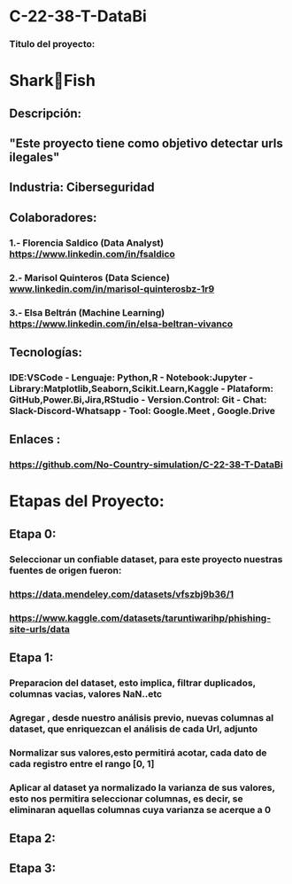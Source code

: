 # C-22-38-T-DataBi
### Titulo del proyecto:   
# Shark🦈Fish
## Descripción: 
## "Este proyecto tiene como objetivo detectar urls ilegales"

## Industria: Ciberseguridad
## Colaboradores:
### 1.- Florencia Saldico (Data Analyst) https://www.linkedin.com/in/fsaldico
### 2.- Marisol Quinteros (Data Science) www.linkedin.com/in/marisol-quinterosbz-1r9
### 3.- Elsa Beltrán (Machine Learning) https://www.linkedin.com/in/elsa-beltran-vivanco

## Tecnologías: 

### IDE:VSCode - Lenguaje: Python,R - Notebook:Jupyter - Library:Matplotlib,Seaborn,Scikit.Learn,Kaggle - Plataform: GitHub,Power.Bi,Jira,RStudio -  Version.Control: Git -  Chat: Slack-Discord-Whatsapp - Tool: Google.Meet , Google.Drive

## Enlaces : 
### https://github.com/No-Country-simulation/C-22-38-T-DataBi

# Etapas del Proyecto:
## Etapa 0:
### Seleccionar un confiable dataset, para este proyecto nuestras fuentes de origen fueron:
### https://data.mendeley.com/datasets/vfszbj9b36/1
### https://www.kaggle.com/datasets/taruntiwarihp/phishing-site-urls/data

## Etapa 1:
### Preparacion del dataset, esto implica, filtrar duplicados, columnas vacias, valores NaN..etc
### Agregar , desde nuestro análisis previo, nuevas columnas al dataset, que enriquezcan el análisis de cada Url, adjunto
### Normalizar sus valores,esto permitirá acotar, cada dato de cada registro entre el rango [0, 1]
### Aplicar al dataset ya normalizado la varianza de sus valores, esto nos permitira seleccionar columnas, es decir, se eliminaran aquellas columnas cuya varianza se acerque a 0

## Etapa 2:
## Etapa 3: